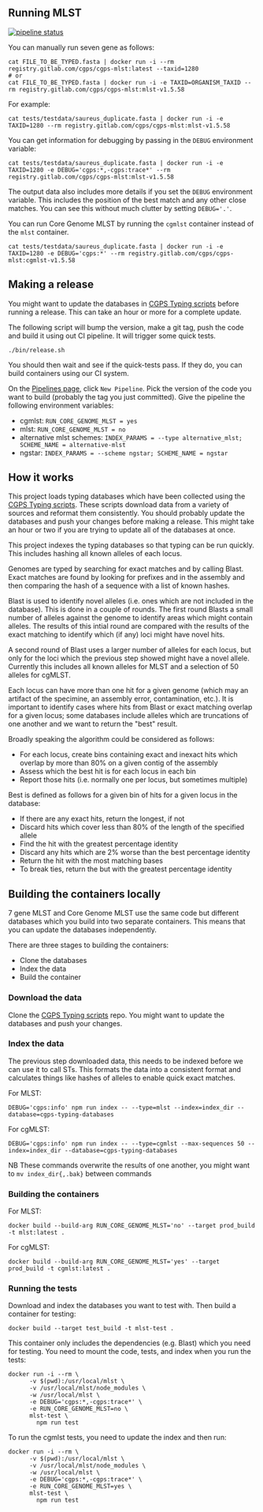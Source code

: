 ## Running MLST

[![pipeline status](https://gitlab.com/cgps/cgps-mlst/badges/master/pipeline.svg)](https://gitlab.com/cgps/cgps-mlst/commits/master)

You can manually run seven gene as follows:

```
cat FILE_TO_BE_TYPED.fasta | docker run -i --rm registry.gitlab.com/cgps/cgps-mlst:latest --taxid=1280
# or
cat FILE_TO_BE_TYPED.fasta | docker run -i -e TAXID=ORGANISM_TAXID --rm registry.gitlab.com/cgps/cgps-mlst:mlst-v1.5.58
```

For example:

```
cat tests/testdata/saureus_duplicate.fasta | docker run -i -e TAXID=1280 --rm registry.gitlab.com/cgps/cgps-mlst:mlst-v1.5.58
```

You can get information for debugging by passing in the `DEBUG` environment variable:

```
cat tests/testdata/saureus_duplicate.fasta | docker run -i -e TAXID=1280 -e DEBUG='cgps:*,-cgps:trace*' --rm registry.gitlab.com/cgps/cgps-mlst:mlst-v1.5.58
```

The output data also includes more details if you set the `DEBUG` environment variable.  This includes
the position of the best match and any other close matches.  You can see this without much clutter
by setting `DEBUG='.'`.

You can run Core Genome MLST by running the `cgmlst` container instead of the `mlst` container.

```
cat tests/testdata/saureus_duplicate.fasta | docker run -i -e TAXID=1280 -e DEBUG='cgps:*' --rm registry.gitlab.com/cgps/cgps-mlst:cgmlst-v1.5.58
```

## Making a release

You might want to update the databases in [CGPS Typing scripts](https://gitlab.com/cgps/cgps-typing-databases/) before running a release.
This can take an hour or more for a complete update.

The following script will bump the version, make a git tag, push the code and build it using out CI
pipeline.  It will trigger some quick tests.

```
./bin/release.sh
```

You should then wait and see if the quick-tests pass.  If they do, you can build containers
using our CI system.

On the [Pipelines page](https://gitlab.com/cgps/cgps-mlst/pipelines), click `New Pipeline`.
Pick the version of the code you want to build (probably the tag you just committed).
Give the pipeline the following environment variables:

* cgmlst: `RUN_CORE_GENOME_MLST = yes`
* mlst: `RUN_CORE_GENOME_MLST = no`
* alternative mlst schemes: `INDEX_PARAMS = --type alternative_mlst; SCHEME_NAME = alternative-mlst`
* ngstar: `INDEX_PARAMS = --scheme ngstar; SCHEME_NAME = ngstar`

## How it works

This project loads typing databases which have been collected using the [CGPS Typing scripts](https://gitlab.com/cgps/cgps-typing-databases/).  These
scripts download data from a variety of sources and reformat them consistently.  You should probably update the databases and push your changes
before making a release.  This might take an hour or two if you are trying to update all of the databases at once.

This project indexes the typing databases so that typing can be run quickly.  This includes hashing all known alleles of each locus.

Genomes are typed by searching for exact matches and by calling Blast.  Exact matches are found by looking for prefixes and in the assembly and
then comparing the hash of a sequence with a list of known hashes.

Blast is used to identify novel alleles (i.e. ones which are not included in the database).  This is done in a couple of rounds.  The first round Blasts
a small number of alleles against the genome to identify areas which might contain alleles.  The results of this intial round are compared with the
results of the exact matching to identify which (if any) loci might have novel hits.

A second round of Blast uses a larger number of alleles for each locus, but only for the loci which the previous step showed might have a novel allele.
Currently this includes all known alleles for MLST and a selection of 50 alleles for cgMLST.

Each locus can have more than one hit for a given genome (which may an artifact of the specimine, an assembly error, contamination, etc.).  It is important
to identify cases where hits from Blast or exact matching overlap for a given locus; some databases include alleles which are truncations of one another and
we want to return the "best" result.

Broadly speaking the algorithm could be considered as follows:
* For each locus, create bins containing exact and inexact hits which overlap by more than 80% on a given contig of the assembly
* Assess which the best hit is for each locus in each bin
* Report those hits (i.e. normally one per locus, but sometimes multiple)

Best is defined as follows for a given bin of hits for a given locus in the database:
* If there are any exact hits, return the longest, if not
* Discard hits which cover less than 80% of the length of the specified allele
* Find the hit with the greatest percentage identity
* Discard any hits which are 2% worse than the best percentage identity
* Return the hit with the most matching bases
* To break ties, return the but with the greatest percentage identity

## Building the containers locally

7 gene MLST and Core Genome MLST use the same code but different databases
which you build into two separate containers.  This means that you can
update the databases independently.

There are three stages to building the containers:

* Clone the databases
* Index the data
* Build the container

### Download the data

Clone the [CGPS Typing scripts](https://gitlab.com/cgps/cgps-typing-databases/) repo.  You might want to update the databases and push your changes.

### Index the data

The previous step downloaded data, this needs to be indexed before we can
use it to call STs.  This formats the data into a consistent format and
calculates things like hashes of alleles to enable quick exact matches.

For MLST:

```
DEBUG='cgps:info' npm run index -- --type=mlst --index=index_dir --database=cgps-typing-databases
```

For cgMLST:

```
DEBUG='cgps:info' npm run index -- --type=cgmlst --max-sequences 50 --index=index_dir --database=cgps-typing-databases
```

NB These commands overwrite the results of one another, you might want to `mv index_dir{,.bak}` between commands

### Building the containers

For MLST:

```
docker build --build-arg RUN_CORE_GENOME_MLST='no' --target prod_build -t mlst:latest .
```

For cgMLST:

```
docker build --build-arg RUN_CORE_GENOME_MLST='yes' --target prod_build -t cgmlst:latest .
```

### Running the tests

Download and index the databases you want to test with.  Then build a container
for testing:

```
docker build --target test_build -t mlst-test .
```

This container only includes the dependencies (e.g. Blast) which you need for testing.  You need to mount the code, tests, and index when you run the tests:

```
docker run -i --rm \
      -v $(pwd):/usr/local/mlst \
      -v /usr/local/mlst/node_modules \
      -w /usr/local/mlst \
      -e DEBUG='cgps:*,-cgps:trace*' \
      -e RUN_CORE_GENOME_MLST=no \
      mlst-test \
        npm run test
```

To run the cgmlst tests, you need to update the index and then run:
```
docker run -i --rm \
      -v $(pwd):/usr/local/mlst \
      -v /usr/local/mlst/node_modules \
      -w /usr/local/mlst \
      -e DEBUG='cgps:*,-cgps:trace*' \
      -e RUN_CORE_GENOME_MLST=yes \
      mlst-test \
        npm run test
```
